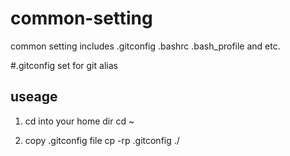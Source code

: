 # common-setting
common setting includes .gitconfig .bashrc .bash_profile and etc.

#.gitconfig
set for git alias

## useage

1. cd into your home dir 
cd ~

2. copy .gitconfig file
cp -rp .gitconfig ./

